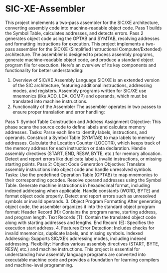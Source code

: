 # SIC-XE-Assembler
This project implements a two-pass assembler for the SIC/XE architecture, converting assembly code into machine-readable object code. Pass 1 builds the Symbol Table, calculates addresses, and detects errors. Pass 2 generates object code using the OPTAB and SYMTAB, resolving addresses and formatting instructions for execution.
This project implements a two-pass assembler for the SIC/XE (Simplified Instructional Computer/Extended) architecture. The assembler is designed to process assembly programs, generate machine-readable object code, and produce a standard object program file for execution. Here's an overview of its key components and functionality for better understanding:

1. Overview of SIC/XE Assembly Language
SIC/XE is an extended version of the SIC architecture, featuring additional instructions, addressing modes, and registers.
Assembly programs written for SIC/XE use mnemonics (like ADD, LDA, COMP) and operands, which must be translated into machine instructions.
2. Functionality of the Assembler
The assembler operates in two passes to ensure proper translation and error handling:

Pass 1: Symbol Table Construction and Address Assignment
Objective: This phase scans the source code to define labels and calculate memory addresses.
Tasks:
Parse each line to identify labels, instructions, and operands.
Construct a Symbol Table (SYMTAB) to map labels to memory addresses.
Calculate the Location Counter (LOCCTR), which keeps track of the memory address for each instruction or data declaration.
Handle assembly directives (START, END, RESW, BYTE, etc.) for memory allocation.
Detect and report errors like duplicate labels, invalid instructions, or missing starting points.
Pass 2: Object Code Generation
Objective: Translate assembly instructions into object code and handle unresolved symbols.
Tasks:
Use the predefined Operation Table (OPTAB) to map mnemonics to their corresponding opcodes.
Resolve operand addresses using the Symbol Table.
Generate machine instructions in hexadecimal format, including indexed addressing when applicable.
Handle constants (WORD, BYTE) and format object code properly.
Detect and report errors such as unresolved symbols or invalid operands.
3. Object Program Formatting
After generating object code, the assembler organizes it into the standard object program format:
Header Record (H): Contains the program name, starting address, and program length.
Text Records (T): Contain the translated object code along with starting addresses and lengths.
End Record (E): Specifies the execution start address.
4. Features
Error Detection: Includes checks for invalid mnemonics, duplicate labels, and missing symbols.
Indexed Addressing: Supports SIC/XE’s addressing modes, including indexed addressing.
Flexibility: Handles various assembly directives (START, BYTE, RESW, etc.) and machine instructions.
This project is essential for understanding how assembly language programs are converted into executable machine code and provides a foundation for learning compilers and machine-level programming.
